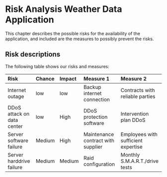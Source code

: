# Risk Analysis Weather Data Application

This chapter describes the possible risks for the availability of the application, and included are the measures to possibly prevent the risks.

## Risk descriptions

The following table shows our risks and measures:

| Risk                       | Chance | Impact | Measure 1                          | Measure 2                           |
| :---                       | :---   | :---   | :---                               | :---                                |
| Internet outage            | low    | low    | Backup internet connection         | Contracts with reliable parties     |
| DDoS attack on data center | low    | High   | DDoS protection software           | Intervention plan DDoS              |
| Server software failure    | Medium | High   | Maintenance contract with supplier | Employees with sufficient expertise |
| Server harddrive failure   | Medium | Medium | Raid configuration                 | Monthly S.M.A.R.T./drive tests      |
